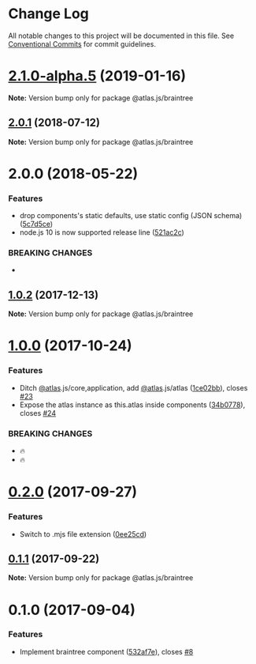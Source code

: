 # Change Log

All notable changes to this project will be documented in this file.
See [Conventional Commits](https://conventionalcommits.org) for commit guidelines.

# [2.1.0-alpha.5](https://github.com/strvcom/atlas.js/compare/@atlas.js/braintree@2.1.0-alpha.4...@atlas.js/braintree@2.1.0-alpha.5) (2019-01-16)

**Note:** Version bump only for package @atlas.js/braintree





<a name="2.0.1"></a>
## [2.0.1](https://github.com/strvcom/atlas.js/compare/@atlas.js/braintree@2.0.0...@atlas.js/braintree@2.0.1) (2018-07-12)




**Note:** Version bump only for package @atlas.js/braintree

<a name="2.0.0"></a>
# 2.0.0 (2018-05-22)


### Features

* drop components's static defaults, use static config (JSON schema) ([5c7d5ce](https://github.com/strvcom/atlas.js/commit/5c7d5ce))
* node.js 10 is now supported release line ([521ac2c](https://github.com/strvcom/atlas.js/commit/521ac2c))


### BREAKING CHANGES

* 




<a name="1.0.2"></a>
## [1.0.2](https://github.com/strvcom/atlas.js/compare/@atlas.js/braintree@1.0.1...@atlas.js/braintree@1.0.2) (2017-12-13)




**Note:** Version bump only for package @atlas.js/braintree

<a name="1.0.0"></a>
# [1.0.0](https://github.com/strvcom/atlas.js/compare/@atlas.js/braintree@0.2.0...@atlas.js/braintree@1.0.0) (2017-10-24)


### Features

* Ditch [@atlas](https://github.com/atlas).js/core,application, add [@atlas](https://github.com/atlas).js/atlas ([1ce02bb](https://github.com/strvcom/atlas.js/commit/1ce02bb)), closes [#23](https://github.com/strvcom/atlas.js/issues/23)
* Expose the atlas instance as this.atlas inside components ([34b0778](https://github.com/strvcom/atlas.js/commit/34b0778)), closes [#24](https://github.com/strvcom/atlas.js/issues/24)


### BREAKING CHANGES

* 🔥
* 🔥




<a name="0.2.0"></a>
# [0.2.0](https://github.com/strvcom/atlas.js/compare/@atlas.js/braintree@0.1.1...@atlas.js/braintree@0.2.0) (2017-09-27)


### Features

* Switch to .mjs file extension ([0ee25cd](https://github.com/strvcom/atlas.js/commit/0ee25cd))




<a name="0.1.1"></a>
## [0.1.1](https://github.com/strvcom/atlas.js/compare/@atlas.js/braintree@0.1.0...@atlas.js/braintree@0.1.1) (2017-09-22)




**Note:** Version bump only for package @atlas.js/braintree

<a name="0.1.0"></a>
# 0.1.0 (2017-09-04)


### Features

* Implement braintree component ([532af7e](https://github.com/strvcom/atlas.js/commit/532af7e)), closes [#8](https://github.com/strvcom/atlas.js/issues/8)
